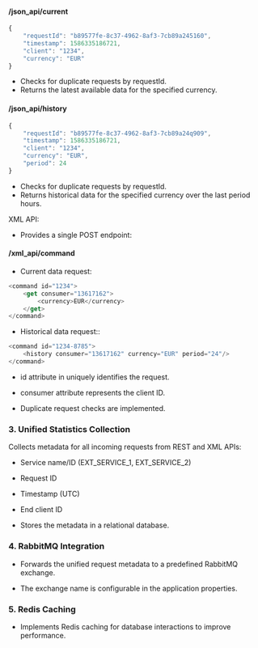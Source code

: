 
#### /json_api/current

```javascript
{
    "requestId": "b89577fe-8c37-4962-8af3-7cb89a245160",
    "timestamp": 1586335186721,
    "client": "1234",
    "currency": "EUR"
}
```
- Checks for duplicate requests by requestId.
- Returns the latest available data for the specified currency.

#### /json_api/history

```javascript
{
    "requestId": "b89577fe-8c37-4962-8af3-7cb89a24q909",
    "timestamp": 1586335186721,
    "client": "1234",
    "currency": "EUR",
    "period": 24
}
```
- Checks for duplicate requests by requestId.
- Returns historical data for the specified currency over the last period hours.

XML API:
- Provides a single POST endpoint:

#### /xml_api/command
- Current data request:

```javascript
<command id="1234">
    <get consumer="13617162">
        <currency>EUR</currency>
    </get>
</command>
```

- Historical data request::

```javascript
<command id="1234-8785">
    <history consumer="13617162" currency="EUR" period="24"/>
</command>
```

- id attribute in <command> uniquely identifies the request.

- consumer attribute represents the client ID.

- Duplicate request checks are implemented.

### 3. Unified Statistics Collection

Collects metadata for all incoming requests from REST and XML APIs:

- Service name/ID (EXT_SERVICE_1, EXT_SERVICE_2)

- Request ID

- Timestamp (UTC)

- End client ID

- Stores the metadata in a relational database.

### 4. RabbitMQ Integration

- Forwards the unified request metadata to a predefined RabbitMQ exchange.

- The exchange name is configurable in the application properties.

### 5. Redis Caching

- Implements Redis caching for database interactions to improve performance.

